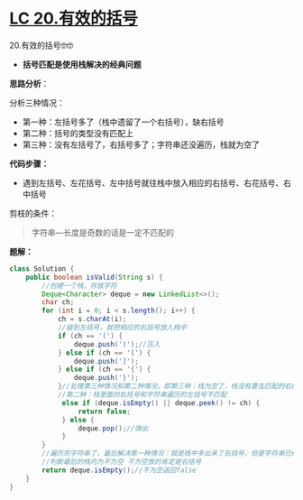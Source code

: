 # [LC 20.有效的括号](https://github.com/HealUP/MyBlog/issues/16)

20.有效的括号🤓🤓

- **括号匹配是使用栈解决的经典问题**

**思路分析**：

分析三种情况：

- 第一种：左括号多了（栈中遗留了一个右括号），缺右括号
- 第二种：括号的类型没有匹配上
- 第三种：没有左括号了，右括号多了；字符串还没遍历，栈就为空了

**代码步骤：**

- 遇到左括号、左花括号、左中括号就往栈中放入相应的右括号、右花括号、右中括号

剪枝的条件：

> 字符串—长度是奇数的话是一定不匹配的

**题解：**

```java
class Solution {
    public boolean isValid(String s) {
        //创建一个栈，存放字符
        Deque<Character> deque = new LinkedList<>();
        char ch;
        for (int i = 0; i < s.length(); i++) {
            ch = s.charAt(i);
            //碰到左括号，就把相应的右括号放入栈中
            if (ch == '(') {
                deque.push(')');//压入
            } else if (ch == '[') {
                deque.push(']');
            } else if (ch == '{') {
                deque.push('}');
            }//处理第三种情况和第二种情况，即第三种：栈为空了，栈没有要去匹配的右括号了
            //第二种：栈里面的右括号和字符串遍历的左括号不匹配
             else if (deque.isEmpty() || deque.peek() != ch) {
                 return false;
             } else {
                 deque.pop();//弹出
             }
        }
        //遍历完字符串了，最后解决第一种情况：就是栈中多出来了右括号，但是字符串已经遍历完了
        //判断最后的栈内为不为空 不为空放的肯定是右括号
        return deque.isEmpty();//不为空返回false
    }
}
```